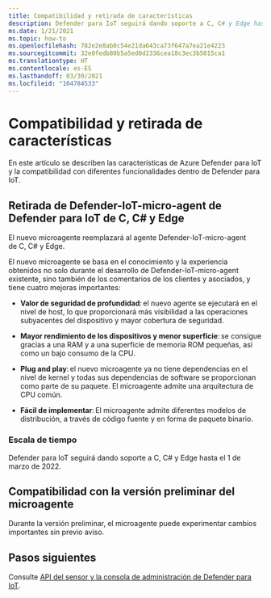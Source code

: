 ```yaml
---
title: Compatibilidad y retirada de características
description: Defender para IoT seguirá dando soporte a C, C# y Edge hasta el 1 de marzo de 2022.
ms.date: 1/21/2021
ms.topic: how-to
ms.openlocfilehash: 782e2e8ab0c54e21da643ca73f647a7ea21e4223
ms.sourcegitcommit: 32e0fedb80b5a5ed0d2336cea18c3ec3b5015ca1
ms.translationtype: HT
ms.contentlocale: es-ES
ms.lasthandoff: 03/30/2021
ms.locfileid: "104784533"
---
```

# <a name="feature-support-and-retirement"></a>Compatibilidad y retirada de características

En este artículo se describen las características de Azure Defender para IoT y la compatibilidad con diferentes funcionalidades dentro de Defender para IoT.

## <a name="defender-for-iot-c-c-and-edge-defender-iot-micro-agent-deprecation"></a>Retirada de Defender-IoT-micro-agent de Defender para IoT de C, C# y Edge

El nuevo microagente reemplazará al agente Defender-IoT-micro-agent de C, C# y Edge.  

El nuevo microagente se basa en el conocimiento y la experiencia obtenidos no solo durante el desarrollo de Defender-IoT-micro-agent existente, sino también de los comentarios de los clientes y asociados, y tiene cuatro mejoras importantes: 

- **Valor de seguridad de profundidad**: el nuevo agente se ejecutará en el nivel de host, lo que proporcionará más visibilidad a las operaciones subyacentes del dispositivo y mayor cobertura de seguridad.

- **Mayor rendimiento de los dispositivos y menor superficie**: se consigue gracias a una RAM y a una superficie de memoria ROM pequeñas, así como un bajo consumo de la CPU.  

- **Plug and play**: el nuevo microagente ya no tiene dependencias en el nivel de kernel y todas sus dependencias de software se proporcionan como parte de su paquete. El microagente admite una arquitectura de CPU común.

- **Fácil de implementar**: El microagente admite diferentes modelos de distribución, a través de código fuente y en forma de paquete binario. 

### <a name="timeline"></a>Escala de tiempo 

Defender para IoT seguirá dando soporte a C, C# y Edge hasta el 1 de marzo de 2022. 

## <a name="micro-agent-preview-support"></a>Compatibilidad con la versión preliminar del microagente

Durante la versión preliminar, el microagente puede experimentar cambios importantes sin previo aviso.

## <a name="next-steps"></a>Pasos siguientes

Consulte [API del sensor y la consola de administración de Defender para IoT](references-work-with-defender-for-iot-apis.md).